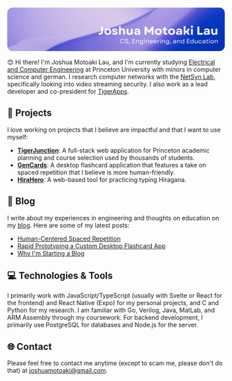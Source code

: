 ![Header](./header.png)

😊 Hi there! I'm Joshua Motoaki Lau, and I'm currently studying [Electrical and Computer Engineering](https://ece.princeton.edu/) at Princeton University with minors in computer science and german. I research computer networks with the [NetSyn Lab](https://netsyn.princeton.edu/), specifically looking into video streaming security. I also work as a lead developer and co-president for [TigerApps](https://tigerapps.org/). 

## 🚀 Projects
I love working on projects that I believe are impactful and that I want to use myself:

- [**TigerJunction**](https://github.com/TigerAppsOrg/tiger-junction): A full-stack web application for Princeton academic planning and course selection used by thousands of students.
- [**GenCards**](https://github.com/joshuamotoaki/gen-cards): A desktop flashcard application that features a take on spaced repetition that I believe is more human-friendly.
- [**HiraHero**](https://github.com/joshuamotoaki/hira-hero): A web-based tool for practicing typing Hiragana.

## 📝 Blog

I write about my experiences in engineering and thoughts on education on my [blog](https://motoaki.dev). Here are some of my latest posts:
<!-- BLOG-POST-LIST:START -->
- [Human-Centered Spaced Repetition](https://motoaki.dev/blog/spaced-repetition-advisor/)
- [Rapid Prototyping a Custom Desktop Flashcard App](https://motoaki.dev/blog/flashcard-app/)
- [Why I&#39;m Starting a Blog](https://motoaki.dev/blog/why-blog/)
<!-- BLOG-POST-LIST:END -->

## 💻 Technologies & Tools
I primarily work with JavaScript/TypeScript (usually with Svelte or React for the frontend) and React Native (Expo) for my personal projects, and C and Python for my research. I am familiar with Go, Verilog, Java, MatLab, and ARM Assembly through my coursework. For backend development, I primarily use PostgreSQL for databases and Node.js for the server.

## 🌐 Contact
Please feel free to contact me anytime (except to scam me, please don't do that) at joshuamotoaki@gmail.com.
